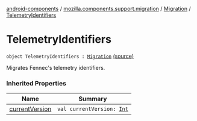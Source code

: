 [android-components](../../index.md) / [mozilla.components.support.migration](../index.md) / [Migration](index.md) / [TelemetryIdentifiers](./-telemetry-identifiers.md)

# TelemetryIdentifiers

`object TelemetryIdentifiers : `[`Migration`](index.md) [(source)](https://github.com/mozilla-mobile/android-components/blob/master/components/support/migration/src/main/java/mozilla/components/support/migration/FennecMigrator.kt#L105)

Migrates Fennec's telemetry identifiers.

### Inherited Properties

| Name | Summary |
|---|---|
| [currentVersion](current-version.md) | `val currentVersion: `[`Int`](https://kotlinlang.org/api/latest/jvm/stdlib/kotlin/-int/index.html) |
